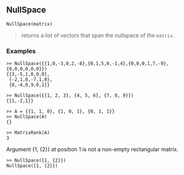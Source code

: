 ## NullSpace

```
NullSpace(matrix)
```

> returns a list of vectors that span the nullspace of the `matrix`.

### Examples

```
>> NullSpace({{1,0,-3,0,2,-8},{0,1,5,0,-1,4},{0,0,0,1,7,-9},{0,0,0,0,0,0}})
{{3,-5,1,0,0,0},
 {-2,1,0,-7,1,0},
 {8,-4,0,9,0,1}}
```  
 
```   
>> NullSpace({{1, 2, 3}, {4, 5, 6}, {7, 8, 9}})   
{{1,-2,1}}
  
>> A = {{1, 1, 0}, {1, 0, 1}, {0, 1, 1}}   
>> NullSpace(A)   
{}   

>> MatrixRank(A)   
3   
``` 

Argument {1, {2}} at position 1 is not a non-empty rectangular matrix.   
``` 
>> NullSpace({1, {2}})    
NullSpace({1, {2}})   
```  